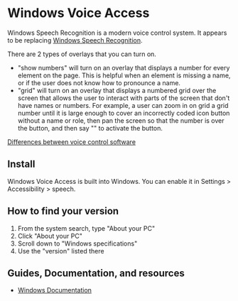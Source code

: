 # Windows Voice Access

Windows Speech Recognition is a modern voice control system. It appears to be replacing [Windows Speech Recognition](/learn/at/wsr).

There are 2 types of overlays that you can turn on.

* "show numbers" will turn on an overlay that displays a number for every element on the page. This is helpful when an element is missing a name, or if the user does not know how to pronounce a name.
* "grid" will turn on an overlay that displays a numbered grid over the screen that allows the user to interact with parts of the screen that don't have names or numbers. For example, a user can zoom in on grid a grid number until it is large enough to cover an incorrectly coded icon button without a name or role, then pan the screen so that the number is over the button, and then say "<number>" to activate the button.

[Differences between voice control software](/learn/vc_differences)

## Install

Windows Voice Access is built into Windows. You can enable it in Settings > Accessibility > speech.

## How to find your version

1. From the system search, type "About your PC"
2. Click "About your PC"
3. Scroll down to "Windows specifications"
4. Use the "version" listed there

## Guides, Documentation, and resources

* [Windows Documentation](https://support.microsoft.com/en-us/topic/get-started-with-voice-access-bd2aa2dc-46c2-486c-93ae-3d75f7d053a4)
